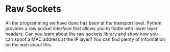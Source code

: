 # Raw Sockets
All the programming we have done has been at the transport level. Python provides a raw
socket interface that allows you to fiddle with lower layer headers. Can you learn about the
raw sockets library and show how you can spoof a MAC address at the IP layer? You can
find plenty of information on the web about this.
